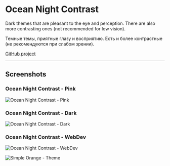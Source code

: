 # Ocean Night Contrast

Dark themes that are pleasant to the eye and perception. There are also more contrasting ones (not recommended for low vision).

Темные темы, приятные глазу и восприятию. Есть и более контрастные (не рекомендуются при слабом зрении).

[GitHub project](https://)

---

## Screenshots

### Ocean Night Contrast - Pink

![Ocean Night Contrast - Pink](https://github.com/Dennchik/alex-night-ocean-contrast-theme-1.0.7/blob/master/image/Screen-1.png?raw=true)

### Ocean Night Contrast - Dark

![Ocean Night Contrast - Dark](https://github.com/Dennchik/alex-night-ocean-contrast-theme-1.0.7/blob/master/image/Screen-2.png?raw=true)

### Ocean Night Contrast - WebDev

![Ocean Night Contrast - WebDev](https://github.com/Dennchik/alex-night-ocean-contrast-theme-1.0.7/blob/master/image/Screen-3.png?raw=true)

![Simple Orange - Theme](https://github.com/Dennchik/alex-night-ocean-contrast-theme-1.0.7/blob/master/image/Screen-4.png?raw=true)